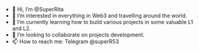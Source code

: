 - 👋 Hi, I’m @SuperRita
- 👀 I’m interested in everything in Web3 and travelling around the world. 
- 🌱 I’m currently learning how to build various projects in some valuable L1 and L2.
- 💞️ I’m looking to collaborate on projects development. 
- 📫 How to reach me: Telegram @superR53

<!---
SuperRita/SuperRita is a ✨ special ✨ repository because its `README.md` (this file) appears on your GitHub profile.
You can click the Preview link to take a look at your changes.
--->
